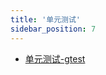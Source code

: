```yaml
---
title: '单元测试'
sidebar_position: 7
---
```


- [单元测试-gtest](output/goframe-v2.6-md/组件列表/单元测试/单元测试-gtest)